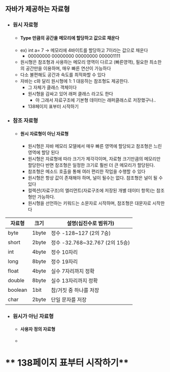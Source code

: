 ## 자바가 제공하는 자료형
- ### 원시 자료형
	- #### Type 만큼의 공간을 메모리에 할당하고 값으로 채운다
	- ex) int a= 7 -> 메모리에 4바이트를 할당하고 7이라는 값으로 채운다
		- 00000000 00000000 00000000 000001111
	- 원시형은 참조형과 사용하는 메모리 영역이 다르고 (빠른영역), 필요한 최소한의 공간만을 이용하며, 매우 빠른 연산이 가능하다
	- 다소 불편해도 공간과 속도를 최적화할 수 있다
	- 자바는 c와 달리 원시형에 1: 1 대응하는 참조형도 제공한다. 
		- 그 자체가 클래스 객체이다
		- 원시형을 감싸고 있어 래퍼 클래스 라고도 한다
			- 아 그래서 자료구조에 기본형 데이터는 래퍼클래스로 저장했구나..
		- 138페이지 표부터 시작하기
- ### 참조 자료형
	- ####  원시 자료형이 아닌 자료형
		- 원시형은 자바 메모리 모델에서 매우 빠른 영역에 할당되고 참조형은 느린영역에 할당 된다
		- 원시형은 자료형에 따라 크기가 제각각이며, 자료형 크기만큼의 메모리만 할당한다 반면 참조형은 일정한 크기로 훨씬 더 큰 메모리가 할당된다.
		- 참조형은 메소드 호출을 통해 여러 편리한 작업을 수행할 수 있다
		- 원시형은 항상 값이 존재해야 하며, 널이 될수는 없다. 참조형은 널이 될 수 있다
		- 컬렉션(자료구조)의 엘리먼트(자료구조에 저장된 개별 데이터 항목)는 참조형만 가능하다.
		- 원시형을 선언하는 키워드는 소문자로 시작하며, 참조형은 대문자로 시작한다

| 자료형     | 크기    | 설명(십진수로 범위가)               |
| ------- | ----- | -------------------------- |
| byte    | 1byte | 정수 -128~127 (2의 7승)        |
| short   | 2byte | 정수 -32.768~32.767 (2의 15승) |
| int     | 4byte | 정수 10자리                    |
| long    | 8byte | 정수 19자리                    |
| float   | 4byte | 실수 7자리까지 정확                |
| double  | 8byte | 실수 13자리까지 정확               |
| boolean | 1bit  | 참/거짓 중 하나를 저장              |
| char    | 2byte | 단일 문자를 저장                  |

- ### 원시가 아닌 자료형
	- #### 사용자 정의 자료형
	- 


# ** 138페이지 표부터 시작하기**